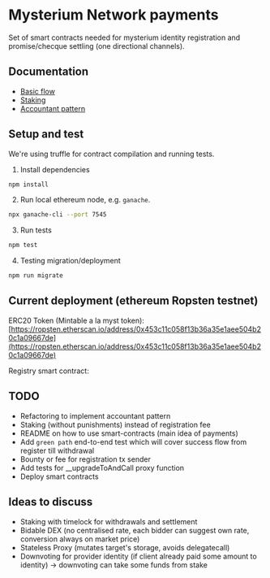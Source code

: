 # Mysterium Network payments

Set of smart contracts needed for mysterium identity registration and promise/checque settling (one directional channels).

## Documentation

* [Basic flow](docs/main.md)
* [Staking](docs/staking.md)
* [Accountant pattern](docs/accountant-pattern.md)

## Setup and test

We're using truffle for contract compilation and running tests.

1. Install dependencies

```bash
npm install
```

2. Run local ethereum node, e.g. `ganache`.

```bash
npx ganache-cli --port 7545
```

3. Run tests

```bash
npm test
```

4. Testing migration/deployment
```bash
npm run migrate
```

## Current deployment (ethereum Ropsten testnet)
ERC20 Token (Mintable a la myst token): [https://ropsten.etherscan.io/address/0x453c11c058f13b36a35e1aee504b20c1a09667de](https://ropsten.etherscan.io/address/0x453c11c058f13b36a35e1aee504b20c1a09667de)

Registry smart contract: 


## TODO

* Refactoring to implement accountant pattern
* Staking (without punishments) instead of registration fee
* README on how to use smart-contracts (main idea of payments)
* Add `green path` end-to-end test which will cover success flow from register till withdrawal
* Bounty or fee for registration tx sender
* Add tests for __upgradeToAndCall proxy function
* Deploy smart contracts

## Ideas to discuss

* Staking with timelock for withdrawals and settlement
* Bidable DEX (no centralised rate, each bidder can suggest own rate, conversion always on market price)
* Stateless Proxy (mutates target's storage, avoids delegatecall)
* Downvoting for provider identity (if client already paid some amount to identity) -> downvoting can take some funds from stake
